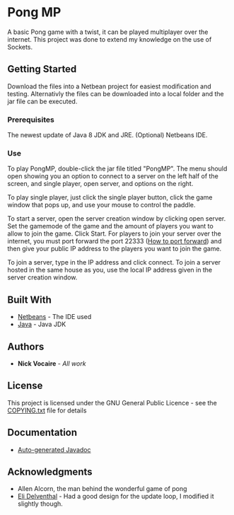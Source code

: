 # Pong MP

A basic Pong game with a twist, it can be played multiplayer over the internet. This project was done to extend my knowledge on the use of Sockets.

## Getting Started

Download the files into a Netbean project for easiest modification and testing. Alternativly the files can be downloaded into a local folder and the jar file can be executed.

### Prerequisites

The newest update of Java 8 JDK and JRE.
(Optional) Netbeans IDE.

### Use

To play PongMP, double-click the jar file titled "PongMP". The menu should open showing you an option to connect to a server on the left half of the screen, and single player, open server, and options on the right. 

To play single player, just click the single player button, click the game window that pops up, and use your mouse to control the paddle. 

To start a server, open the server creation window by clicking open server. Set the gamemode of the game and the amount of players you want to allow to join the game. Click Start. For players to join your server over the internet, you must port forward the port 22333 ([How to port forward](https://www.wikihow.com/Set-Up-Port-Forwarding-on-a-Router)) and then give your public IP address to the players you want to join the game.

To join a server, type in the IP address and click connect. To join a server hosted in the same house as you, use the local IP address given in the server creation window.

## Built With

* [Netbeans](https://netbeans.org/downloads/) - The IDE used
* [Java](http://www.oracle.com/technetwork/java/javase/downloads/jdk8-downloads-2133151.html) - Java JDK

## Authors

* **Nick Vocaire** - *All work*

## License

This project is licensed under the GNU General Public Licence - see the [COPYING.txt](COPYING.txt) file for details

## Documentation

* [Auto-generated Javadoc](https://njvnba11.github.io/PongMP/)

## Acknowledgments

* Allen Alcorn, the man behind the wonderful game of pong
* [Eli Delventhal](http://www.java-gaming.org/index.php?topic=24220.0) - Had a good design for the update loop, I modified it slightly though.